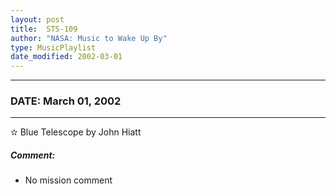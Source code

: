 ```yaml
---
layout: post
title:  STS-109
author: "NASA: Music to Wake Up By"
type: MusicPlaylist
date_modified: 2002-03-01
---
```


----
### DATE: March 01, 2002
----
✫ Blue Telescope by John Hiatt

##### Comment:
* No mission comment

